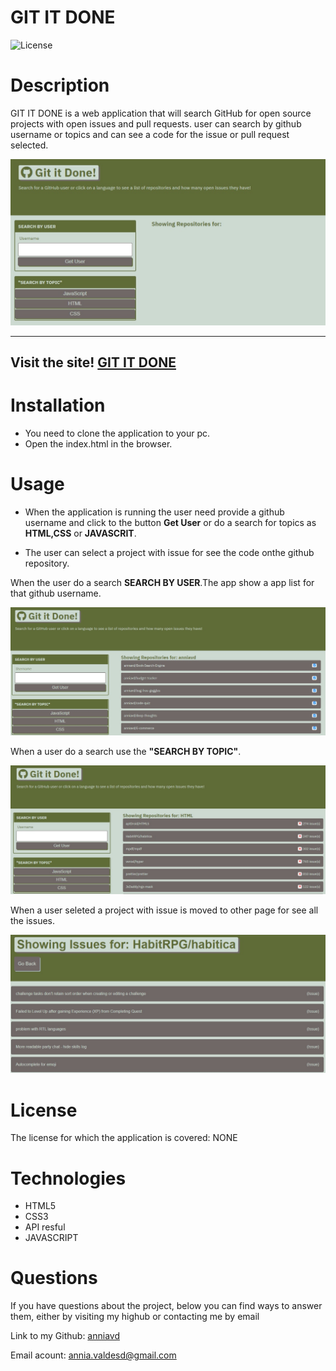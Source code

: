 # GIT IT DONE

![License](https://img.shields.io/badge/License-NONE-grenn.svg)
  

# Description

GIT IT DONE is a web application that will search GitHub for open source projects with open issues and pull requests. user can search by github username or topics and can see a code for the issue or pull request selected.

  
 
   ![screenshot for home page](/assets/images/homepage.jpg)


  _____________________________________________________________________

 ## Visit the site! [GIT IT DONE](https://anniavd.github.io/git-it-done/)


 
  
# Installation
 - You need to clone the application to your pc.
- Open the index.html in the browser.


# Usage 
  - When the application is running the user need provide a github username and click to the button **Get User** or do a search for topics as **HTML,CSS** or **JAVASCRIT**.

- The user can select a project with issue for see the code onthe github repository.

When the user do a search **SEARCH BY USER**.The app show a app list for that github username.

 ![list of projects](/assets/images/list-search.jpg)


When a user do a search use  the **"SEARCH BY TOPIC"**.

 ![screenshot for home page](/assets/images/search-topic.jpg)

When a user seleted a project with issue is moved to other page for see all the issues.
 
  ![screenshot create task](/assets/images/issue.jpg)



# License
The license for which the application is covered:
NONE 

# Technologies 
 - HTML5
 - CSS3 
 - API resful
- JAVASCRIPT


# Questions

  If you have questions about the project, below you can find ways to answer them, either by visiting my highub or contacting me by email
  
  Link to my Github: [anniavd](https://github.com/anniavd)

  
  Email acount: [annia.valdesd@gmail.com](mailto:annia.valdesd@gmail.com)
    
    
